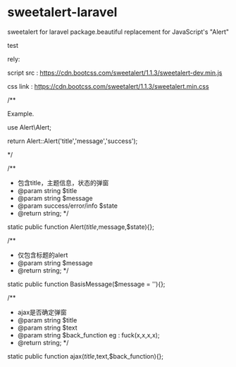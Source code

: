 # sweetalert-laravel
sweetalert for laravel package.beautiful replacement for JavaScript's "Alert"



test

rely:

script src : https://cdn.bootcss.com/sweetalert/1.1.3/sweetalert-dev.min.js

css link : https://cdn.bootcss.com/sweetalert/1.1.3/sweetalert.min.css

/**


Example.


use Alert\Alert;


return Alert::Alert('title','message','success');


 */

/**
* 包含title，主题信息，状态的弹窗
* @param string $title
* @param string $message
* @param success/error/info $state
* @return string;
*/

static public function Alert($title,$message,$state){};


/**
* 仅包含标题的alert
* @param string $message
* @return string;
*/

static public function BasisMessage($message = ''){};


/**
* ajax是否确定弹窗
* @param string $title
* @param string $text
* @param string $back_function eg : fuck(x,x,x,x);
* @return string;
*/

static public function ajax($title,$text,$back_function){};
